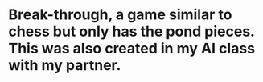 # Break-through, a game similar to chess but only has the pond pieces. This was also created in my AI class with my partner.
